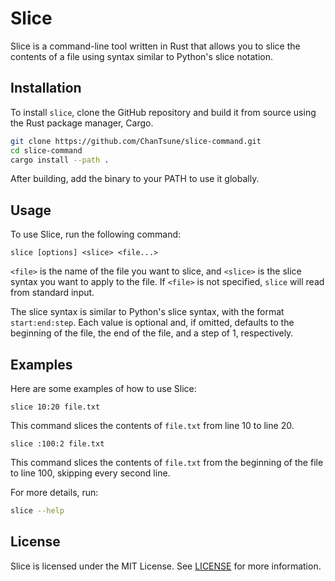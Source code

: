 # Slice

Slice is a command-line tool written in Rust that allows you to slice the contents of a file using syntax similar to Python's slice notation.

## Installation

To install `slice`, clone the GitHub repository and build it from source using the Rust package manager, Cargo.

```sh
git clone https://github.com/ChanTsune/slice-command.git
cd slice-command
cargo install --path .
```

After building, add the binary to your PATH to use it globally.

## Usage

To use Slice, run the following command:

```
slice [options] <slice> <file...>
```

`<file>` is the name of the file you want to slice, and `<slice>` is the slice syntax you want to apply to the file.
If `<file>` is not specified, `slice` will read from standard input.

The slice syntax is similar to Python's slice syntax, with the format `start:end:step`.
Each value is optional and, if omitted, defaults to the beginning of the file, the end of the file, and a step of 1, respectively.

## Examples

Here are some examples of how to use Slice:

```
slice 10:20 file.txt
```

This command slices the contents of `file.txt` from line 10 to line 20.

```
slice :100:2 file.txt
```

This command slices the contents of `file.txt` from the beginning of the file to line 100, skipping every second line.

For more details, run:

```sh
slice --help
```

## License

Slice is licensed under the MIT License. See [LICENSE](LICENSE) for more information.
